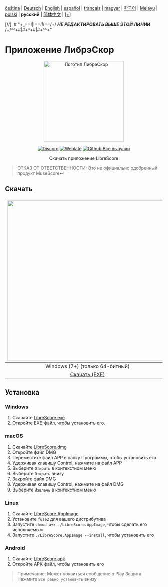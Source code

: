 <div dir="ltr" align="left">

‎[čeština](/docs/cs/PŘEČTĚTEMĚ.md) | ‎[Deutsch](/docs/de/LIESMICH.md) | ‎[English](/docs/en/README.md) | ‎[español](/docs/es/LÉAME.md) | ‎[français](/docs/fr/LISEZMOI.md) | ‎[magyar](/docs/hu/OLVASSAEL.md) | ‎[한국어](/docs/ko/README.md) | ‎[Melayu](/docs/ms/BACASAYA.md) | ‎[polski](/docs/pl/PRZECZYTAJMNIE.md) | ‎**русский** | ‎[简体中文](/docs/zh-Hans/自述文件.md) | ‎[[+]](https://weblate.librescore.org/projects/librescore/docs)

[//]: # "\+\_==!|!=_=!|!==_/+/ ***НЕ РЕДАКТИРОВАТЬ ВЫШЕ ЭТОЙ ЛИНИИ*** /+/^^+#|#+^+#|#+^^\+\"

# Приложение ЛибрэСкор

<div align="center">

<img src="https://github.com/LibreScore/dl-musescore/raw/master/images/logo.png" width="256" alt="Логотип ЛибрэСкор">

[![Discord](https://img.shields.io/discord/774491656643674122?color=5865F2&label=&labelColor=555555&logo=discord&logoColor=FFFFFF)](https://discord.gg/DKu7cUZ4XQ) [![Weblate](https://weblate.librescore.org/widgets/librescore/-/app-librescore/svg-badge.svg)](https://weblate.librescore.org/engage/librescore) [![Github Все выпуски](https://img.shields.io/github/downloads/LibreScore/app-librescore/total.svg?label=Downloads)](https://github.com/LibreScore/app-librescore/releases/latest)

Скачать приложение LibreScore

</div>

> ОТКАЗ ОТ ОТВЕТСТВЕННОСТИ: Это не официально одобренный продукт MuseScore↵

## Скачать

| <img src="https://upload.wikimedia.org/wikipedia/commons/e/e2/Windows_logo_and_wordmark_-_2021.svg" width="512"> | <img src="https://upload.wikimedia.org/wikipedia/commons/2/21/MacOS_wordmark_%282017%29.svg" width="512"> |               <img src="https://upload.wikimedia.org/wikipedia/commons/3/35/Tux.svg" width="512">                |   <img src="https://upload.wikimedia.org/wikipedia/commons/3/31/Android_robot_head.svg" width="512">   |
| :--------------------------------------------------------------------------------------------------------------: | :-------------------------------------------------------------------------------------------------------: | :--------------------------------------------------------------------------------------------------------------: | :----------------------------------------------------------------------------------------------------: |
|                                            Windows (7+) (только 64-битный)                                            |                                        macOS (10.14+) (Rosetta 2)                                         |                                               Linux (только 64-битный)                                                |                                             Android (6.0+)                                             |
|      [Скачать (EXE)](https://github.com/LibreScore/app-librescore/releases/latest/download/LibreScore.exe)      |  [Скачать (DMG)](https://github.com/LibreScore/app-librescore/releases/latest/download/LibreScore.dmg)   | [Скачать (AppImage)](https://github.com/LibreScore/app-librescore/releases/latest/download/LibreScore.AppImage) | [Скачать (APK)](https://github.com/LibreScore/app-librescore/releases/latest/download/LibreScore.apk) |

## Установка

### Windows

1. Скачайте [LibreScore.exe](https://github.com/LibreScore/app-librescore/releases/latest/download/LibreScore.exe)
2. Откройте EXE-файл, чтобы установить его.

### macOS

1. Скачайте [LibreScore.dmg](https://github.com/LibreScore/app-librescore/releases/latest/download/LibreScore.dmg)
2. Откройте файл DMG
3. Переместите файл APP в папку Программы, чтобы установить его
4. Удерживая клавишу Control, нажмите на файл APP
5. Выберите `Открыть` в контекстном меню
6. Выберите `Открыть` внизу
7. Закройте файл DMG
8. Удерживая клавишу Control, нажмите на файл DMG
9. Выберите `Извлечь` в контекстном меню

### Linux

1. Скачайте [LibreScore.AppImage](https://github.com/LibreScore/app-librescore/releases/latest/download/LibreScore.AppImage)
2. Установите `fuse2` для вашего дистрибутива
3. Запустите `chmod a+x ./LibreScore.AppImage`, чтобы сделать его исполняемым
4. Запустите `./LibreScore.AppImage --install`, чтобы установить его

### Android

1. Скачайте [LibreScore.apk](https://github.com/LibreScore/app-librescore/releases/latest/download/LibreScore.apk)
2. Откройте APK-файл, чтобы установить его

> Примечание: Может появиться сообщение о Play Защита. Нажмите `Все равно установить` внизу

</div>
